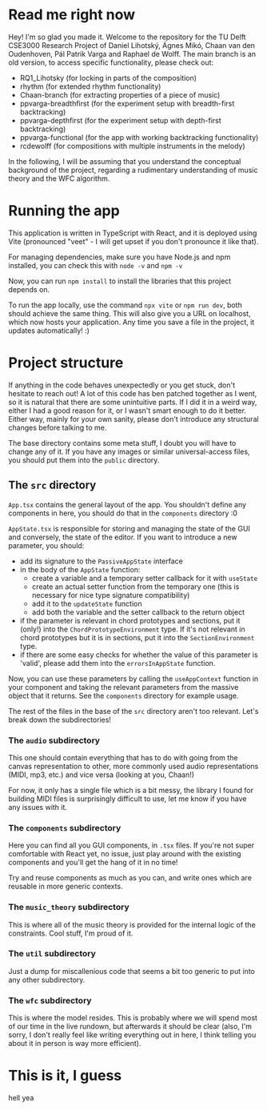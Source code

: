 # Read me right now

Hey! I'm so glad you made it. Welcome to the repository for the TU Delft CSE3000 Research Project of Daniel Lihotský, Ágnes Mikó, Chaan van den Oudenhoven, Pál Patrik Varga and Raphael de Wolff. The main branch is an old version, to access specific functionality, please check out:
- RQ1_Lihotsky (for locking in parts of the composition)
- rhythm (for extended rhythm functionality)
- Chaan-branch (for extracting properties of a piece of music)
- ppvarga-breadthfirst (for the experiment setup with breadth-first backtracking)
- ppvarga-depthfirst (for the experiment setup with depth-first backtracking)
- ppvarga-functional (for the app with working backtracking functionality)
- rcdewolff (for compositions with multiple instruments in the melody)

In the following, I will be assuming that you understand the conceptual background of the project, regarding a rudimentary understanding of music theory and the WFC algorithm.

# Running the app

This application is written in TypeScript with React, and it is deployed using Vite (pronounced "veet" - I will get upset if you don't pronounce it like that). 

For managing dependencies, make sure you have Node.js and npm installed, you can check this with `node -v` and `npm -v`

Now, you can run `npm install` to install the libraries that this project depends on.

To run the app locally, use the command `npx vite` or `npm run dev`, both should achieve the same thing. This will also give you a URL on localhost, which now hosts your application. Any time you save a file in the project, it updates automatically! :)

# Project structure

If anything in the code behaves unexpectedly or you get stuck, don't hesitate to reach out! A lot of this code has ben patched together as I went, so it is natural that there are some unintuitive parts. If I did it in a weird way, either I had a good reason for it, or I wasn't smart enough to do it better. Either way, mainly for your own sanity, please don't introduce any structural changes before talking to me.

The base directory contains some meta stuff, I doubt you will have to change any of it. If you have any images or similar universal-access files, you should put them into the `public` directory. 

## The `src` directory

`App.tsx` contains the general layout of the app. You shouldn't define any components in here, you should do that in the `components` directory :0

`AppState.tsx` is responsible for storing and managing the state of the GUI and conversely, the state of the editor. If you want to introduce a new parameter, you should:
- add its signature to the `PassiveAppState` interface 
- in the body of the `AppState` function:
    - create a variable and a temporary setter callback for it with `useState` 
    - create an actual setter function from the temporary one (this is necessary for nice type signature compatibility)
    - add it to the `updateState` function
    - add both the variable and the setter callback to the return object
- if the parameter is relevant in chord prototypes and sections, put it (only!) into the `ChordPrototypeEnvironment` type. If it's not relevant in chord prototypes but it is in sections, put it into the `SectionEnvironment` type.
- if there are some easy checks for whether the value of this parameter is 'valid', please add them into the `errorsInAppState` function.

Now, you can use these parameters by calling the `useAppContext` function in your component and taking the relevant parameters from the massive object that it returns. See the `components` directory for example usage.

The rest of the files in the base of the `src` directory aren't too relevant. Let's break down the subdirectories!

### The `audio` subdirectory

This one should contain everything that has to do with going from the canvas representation to other, more commonly used audio representations (MIDI, mp3, etc.) and vice versa (looking at you, Chaan!)

For now, it only has a single file which is a bit messy, the library I found for building MIDI files is surprisingly difficult to use, let me know if you have any issues with it.

### The `components`  subdirectory

Here you can find all you GUI components, in `.tsx` files. If you're not super comfortable with React yet, no issue, just play around with the existing components and you'll get the hang of it in no time!

Try and reuse components as much as you can, and write ones which are reusable in more generic contexts.

### The `music_theory` subdirectory

This is where all of the music theory is provided for the internal logic of the constraints. Cool stuff, I'm proud of it.

### The `util`  subdirectory

Just a dump for miscallenious code that seems a bit too generic to put into any other subdirectory.

### The `wfc`  subdirectory

This is where the model resides. This is probably where we will spend most of our time in the live rundown, but afterwards it should be clear (also, I'm sorry, I don't really feel like writing everything out in here, I think telling you about it in person is way more efficient).

# This is it, I guess

hell yea